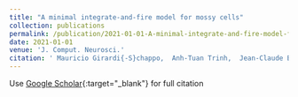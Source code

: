 ```yaml
---
title: "A minimal integrate-and-fire model for mossy cells"
collection: publications
permalink: /publication/2021-01-01-A-minimal-integrate-and-fire-model-for-mossy-cells
date: 2021-01-01
venue: 'J. Comput. Neurosci.'
citation: ' Mauricio Girardi{-S}chappo,  Anh-Tuan Trinh,  Jean-Claude B{\&apos;e}{\&quot;i}que,  Andre Longtin,  Leonard Maler, &quot;A minimal integrate-and-fire model for mossy cells.&quot; J. Comput. Neurosci., 2021.'
---
```

Use [Google Scholar](https://scholar.google.com/scholar?q=A+minimal+integrate+and+fire+model+for+mossy+cells){:target="_blank"} for full citation
